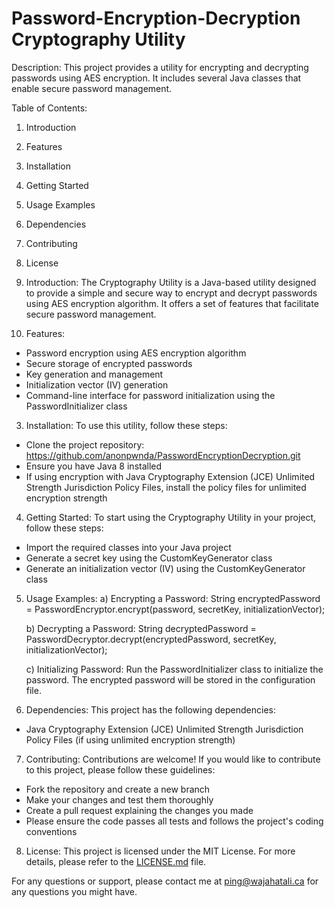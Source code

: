 # Password-Encryption-Decryption Cryptography Utility


Description:
This project provides a utility for encrypting and decrypting passwords using AES encryption. It includes several Java classes that enable secure password management.

Table of Contents:
1. Introduction
2. Features
3. Installation
4. Getting Started
5. Usage Examples
6. Dependencies
7. Contributing
8. License

1. Introduction:
   The Cryptography Utility is a Java-based utility designed to provide a simple and secure way to encrypt and decrypt passwords using AES encryption algorithm. It offers a set of features that facilitate secure password management.

2. Features:
- Password encryption using AES encryption algorithm
- Secure storage of encrypted passwords
- Key generation and management
- Initialization vector (IV) generation
- Command-line interface for password initialization using the PasswordInitializer class

3. Installation:
   To use this utility, follow these steps:
- Clone the project repository: https://github.com/anonpwnda/PasswordEncryptionDecryption.git
- Ensure you have Java 8 installed
- If using encryption with Java Cryptography Extension (JCE) Unlimited Strength Jurisdiction Policy Files, install the policy files for unlimited encryption strength

4. Getting Started:
   To start using the Cryptography Utility in your project, follow these steps:
- Import the required classes into your Java project
- Generate a secret key using the CustomKeyGenerator class
- Generate an initialization vector (IV) using the CustomKeyGenerator class

5. Usage Examples:
   a) Encrypting a Password:
   String encryptedPassword = PasswordEncryptor.encrypt(password, secretKey, initializationVector);

   b) Decrypting a Password:
   String decryptedPassword = PasswordDecryptor.decrypt(encryptedPassword, secretKey, initializationVector);

   c) Initializing Password:
   Run the PasswordInitializer class to initialize the password. The encrypted password will be stored in the configuration file.

6. Dependencies:
   This project has the following dependencies:
- Java Cryptography Extension (JCE) Unlimited Strength Jurisdiction Policy Files (if using unlimited encryption strength)

7. Contributing:
   Contributions are welcome! If you would like to contribute to this project, please follow these guidelines:
- Fork the repository and create a new branch
- Make your changes and test them thoroughly
- Create a pull request explaining the changes you made
- Please ensure the code passes all tests and follows the project's coding conventions

8. License:
   This project is licensed under the MIT License. For more details, please refer to the [LICENSE.md](https://github.com/anonpwnda/PasswordEncryptionDecryption/blob/main/src/main/java/cryptography/LICENSE.md) file.

For any questions or support, please contact me at ping@wajahatali.ca for any questions you might have.

